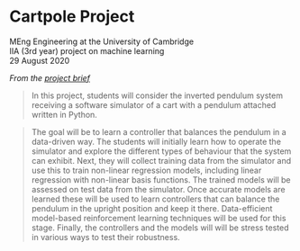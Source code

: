 # Cartpole Project
MEng Engineering at the University of Cambridge  
IIA (3rd year) project on machine learning  
29 August 2020

_From the [project brief](http://teaching.eng.cam.ac.uk/content/engineering-tripos-part-iia-project-sf3-machine-learning-2019-20)_

> In this project, students will consider the inverted pendulum system receiving a software simulator of a cart with a pendulum attached written in Python.
 
> The goal will be to learn a controller that balances the pendulum in a data-driven way. The students will initially learn how to operate the simulator and explore the different types of behaviour that the system can exhibit. Next, they will collect training data from the simulator and use this to train non-linear regression models, including linear regression with non-linear basis functions. The trained models will be assessed on test data from the simulator. Once accurate models are learned these will be used to learn controllers that can balance the pendulum in the upright position and keep it there. Data-efficient model-based reinforcement learning techniques will be used for this stage. Finally, the controllers and the models will will be stress tested in various ways to test their robustness. 
